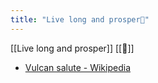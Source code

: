 ```yaml
---
title: "Live long and prosper🖖"
---
```


[[Live long and prosper]]
[[🖖]]
- [Vulcan salute - Wikipedia](https://en.wikipedia.org/wiki/Vulcan_salute)

